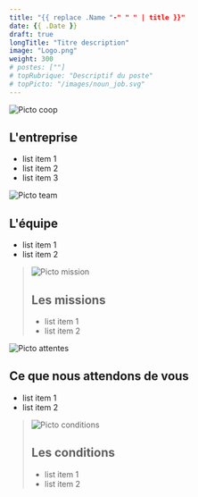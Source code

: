 ```yaml
---
title: "{{ replace .Name "-" " " | title }}"
date: {{ .Date }}
draft: true
longTitle: "Titre description"
image: "Logo.png"
weight: 300
# postes: [""]
# topRubrique: "Descriptif du poste"
# topPicto: "/images/noun_job.svg"
---
```


![Picto coop](/images/noun_cocreations.svg)
## L'entreprise

- list item 1
- list item 2
- list item 3

![Picto team](/images/noun_remote_team.svg)
## L'équipe

- list item 1
- list item 2

> ![Picto mission](/images/noun_mission.svg)
> ## Les missions
> 
> - list item 1
> - list item 2

![Picto attentes](/images/noun_skill.svg)
## Ce que nous attendons de vous

- list item 1
- list item 2

> ![Picto conditions](noun_revenue.svg)
> ## Les conditions
> 
> - list item 1
> - list item 2